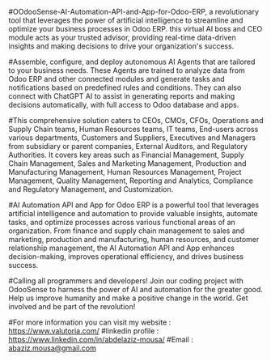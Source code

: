 
#OOdooSense-AI-Automation-API-and-App-for-Odoo-ERP, a revolutionary tool that leverages the power of artificial intelligence to streamline and optimize your business processes in Odoo ERP. this virtual AI boss and CEO module acts as your trusted advisor, providing real-time data-driven insights and making decisions to drive your organization's success.

#Assemble, configure, and deploy autonomous AI Agents that are tailored to your business needs. These Agents are trained to analyze data from Odoo ERP and other connected modules and generate tasks and notifications based on predefined rules and conditions. They can also connect with ChatGPT AI to assist in generating reports and making decisions automatically, with full access to Odoo database and apps.

#This comprehensive solution caters to CEOs, CMOs, CFOs, Operations and Supply Chain teams, Human Resources teams, IT teams, End-users across various departments, Customers and Suppliers, Executives and Managers from subsidiary or parent companies, External Auditors, and Regulatory Authorities. It covers key areas such as Financial Management, Supply Chain Management, Sales and Marketing Management, Production and Manufacturing Management, Human Resources Management, Project Management, Quality Management, Reporting and Analytics, Compliance and Regulatory Management, and Customization.

#AI Automation API and App for Odoo ERP is a powerful tool that leverages artificial intelligence and automation to provide valuable insights, automate tasks, and optimize processes across various functional areas of an organization. From finance and supply chain management to sales and marketing, production and manufacturing, human resources, and customer relationship management, the AI Automation API and App enhances decision-making, improves operational efficiency, and drives business success.

#Calling all programmers and developers! Join our coding project with OdooSense to harness the power of AI and automation for the greater good. Help us improve humanity and make a positive change in the world. Get involved and be part of the revolution!


#For more information you can visit my website : https://www.valutoria.com/
#linkedin profile  : https://www.linkedin.com/in/abdelaziz-mousa/
#Email : abaziz.mousa@gmail.com
